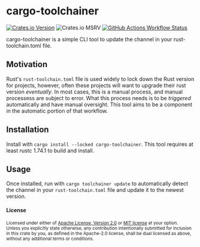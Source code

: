 # cargo-toolchainer

[<img alt="Crates.io Version" src="https://img.shields.io/crates/v/cargo-toolchainer">](https://crates.io/crates/cargo-toolchainer)
<img alt="Crates.io MSRV" src="https://img.shields.io/crates/msrv/cargo-toolchainer">
[<img alt="GitHub Actions Workflow Status" src="https://img.shields.io/github/actions/workflow/status/NathanFrasier/cargo-toolchainer/ci.yaml">](https://github.com/NathanFrasier/cargo-toolchainer/actions/workflows/ci.yaml?query=branch%3Amain)

cargo-toolchainer is a simple CLI tool to update the channel in your rust-toolchain.toml file.

## Motivation

Rust's `rust-toolchain.toml` file is used widely to lock down the Rust version for projects, however, often these projects will want to upgrade their rust version _eventually_.
In most cases, this is a manual process, and manual processess are subject to error. What this process needs is to be _triggered_ automatically and have manual oversight.
This tool aims to be a component in the automatic portion of that workflow.

## Installation
Install with `cargo install --locked cargo-toolchainer`. This tool requires at least rustc 1.74.1 to build and install.

## Usage
Once installed, run with `cargo toolchainer update` to automatically detect the channel in your `rust-toolchain.toml` file and update it to the newest version. 

#### License

<sup>
Licensed under either of <a href="LICENSE-APACHE">Apache License, Version
2.0</a> or <a href="LICENSE-MIT">MIT license</a> at your option.
</sup>

<br>

<sub>
Unless you explicitly state otherwise, any contribution intentionally submitted
for inclusion in this crate by you, as defined in the Apache-2.0 license, shall
be dual licensed as above, without any additional terms or conditions.
</sub>

